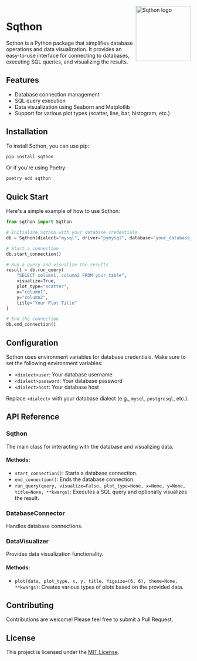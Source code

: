 <img src="assets/sqthon_removebg_preview.png" align="right" width="150" alt="Sqthon logo">

# Sqthon

Sqthon is a Python package that simplifies database operations and data visualization. It provides an easy-to-use interface for connecting to databases, executing SQL queries, and visualizing the results.

## Features

- Database connection management
- SQL query execution
- Data visualization using Seaborn and Matplotlib
- Support for various plot types (scatter, line, bar, histogram, etc.)

## Installation

To install Sqthon, you can use pip:

```bash
pip install sqthon
```

Or if you're using Poetry:

```bash
poetry add sqthon
```

## Quick Start

Here's a simple example of how to use Sqthon:

```python
from sqthon import Sqthon

# Initialize Sqthon with your database credentials
db = Sqthon(dialect="mysql", driver="pymysql", database="your_database_name")

# Start a connection
db.start_connection()

# Run a query and visualize the results
result = db.run_query(
    "SELECT column1, column2 FROM your_table",
    visualize=True,
    plot_type="scatter",
    x="column1",
    y="column2",
    title="Your Plot Title"
)

# End the connection
db.end_connection()
```

## Configuration

Sqthon uses environment variables for database credentials. Make sure to set the following environment variables:

- `<dialect>user`: Your database username
- `<dialect>password`: Your database password
- `<dialect>host`: Your database host

Replace `<dialect>` with your database dialect (e.g., `mysql`, `postgresql`, etc.).

## API Reference

### Sqthon

The main class for interacting with the database and visualizing data.

#### Methods:

- `start_connection()`: Starts a database connection.
- `end_connection()`: Ends the database connection.
- `run_query(query, visualize=False, plot_type=None, x=None, y=None, title=None, **kwargs)`: Executes a SQL query and optionally visualizes the result.

### DatabaseConnector

Handles database connections.

### DataVisualizer

Provides data visualization functionality.

#### Methods:

- `plot(data, plot_type, x, y, title, figsize=(6, 6), theme=None, **kwargs)`: Creates various types of plots based on the provided data.

## Contributing

Contributions are welcome! Please feel free to submit a Pull Request.

## License

This project is licensed under the [MIT License](LICENSE).
